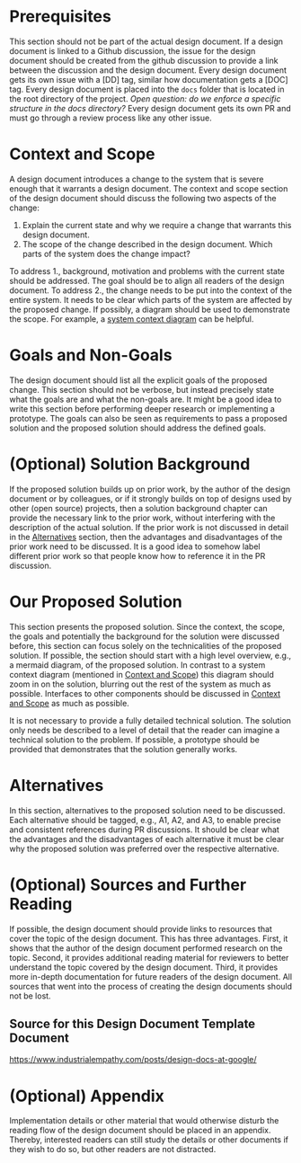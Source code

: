 # Prerequisites
This section should not be part of the actual design document.
If a design document is linked to a Github discussion, the issue for the design document should be created from the github discussion to provide a link between the discussion and the design document.
Every design document gets its own issue with a [DD] tag, similar how documentation gets a [DOC] tag.
Every design document is placed into the `docs` folder that is located in the root directory of the project. *Open question: do we enforce a specific structure in the docs directory?*
Every design document gets its own PR and must go through a review process like any other issue.

# Context and Scope
A design document introduces a change to the system that is severe enough that it warrants a design document.
The context and scope section of the design document should discuss the following two aspects of the change:
1. Explain the current state and why we require a change that warrants this design document.
2. The scope of the change described in the design document. Which parts of the system does the change impact?

To address 1., background, motivation and problems with the current state should be addressed. The goal should be to align all readers of the design document.
To address 2., the change needs to be put into the context of the entire system. It needs to be clear which parts of the system are affected by the proposed change. If possibly, a diagram should be used to demonstrate the scope. For example, a [system context diagram](https://en.wikipedia.org/wiki/System_context_diagram) can be helpful.


# Goals and Non-Goals
The design document should list all the explicit goals of the proposed change. This section should not be verbose, but instead precisely state what the goals are and what the non-goals are. It might be a good idea to write this section before performing deeper research or implementing a prototype. The goals can also be seen as requirements to pass a proposed solution and the proposed solution should address the defined goals.

# (Optional) Solution Background
If the proposed solution builds up on prior work, by the author of the design document or by colleagues, or if it strongly builds on top of designs used by other (open source) projects, then a solution background chapter can provide the necessary link to the prior work, without interfering with the description of the actual solution.
If the prior work is not discussed in detail in the [Alternatives](#alternatives) section, then the advantages and disadvantages of the prior work need to be discussed. It is a good idea to somehow label different prior work so that people know how to reference it in the PR discussion.

# Our Proposed Solution
This section presents the proposed solution. Since the context, the scope, the goals and potentially the background for the solution were discussed before, this section can focus solely on the technicalities of the proposed solution.
If possible, the section should start with a high level overview, e.g., a mermaid diagram, of the proposed solution. In contrast to a system context diagram (mentioned in [Context and Scope](#context-and-scope)) this diagram should zoom in on the solution, blurring out the rest of the system as much as possible. Interfaces to other components should be discussed in [Context and Scope](#context-and-scope) as much as possible.

It is not necessary to provide a fully detailed technical solution. The solution only needs be described to a level of detail that the reader can imagine a technical solution to the problem. If possible, a prototype should be provided that demonstrates that the solution generally works.

# Alternatives
In this section, alternatives to the proposed solution need to be discussed. Each alternative should be tagged, e.g., A1, A2, and A3, to enable precise and consistent references during PR discussions.
It should be clear what the advantages and the disadvantages of each alternative it must be clear why the proposed solution was preferred over the respective alternative.


# (Optional) Sources and Further Reading
If possible, the design document should provide links to resources that cover the topic of the design document. This has three advantages. First, it shows that the author of the design document performed research on the topic. Second, it provides additional reading material for reviewers to better understand the topic covered by the design document. Third, it provides more in-depth documentation for future readers of the design document. All sources that went into the process of creating the design documents should not be lost.

## Source for this Design Document Template Document
https://www.industrialempathy.com/posts/design-docs-at-google/

# (Optional) Appendix
Implementation details or other material that would otherwise disturb the reading flow of the design document should be placed in an appendix. Thereby, interested readers can still study the details or other documents if they wish to do so, but other readers are not distracted.